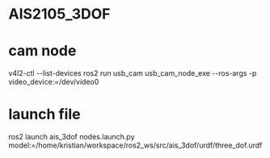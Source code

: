 # AIS2105_3DOF

# cam node
v4l2-ctl --list-devices
ros2 run usb_cam usb_cam_node_exe --ros-args -p video_device:=/dev/video0

# launch file
ros2 launch ais_3dof nodes.launch.py model:=/home/kristian/workspace/ros2_ws/src/ais_3dof/urdf/three_dof.urdf

